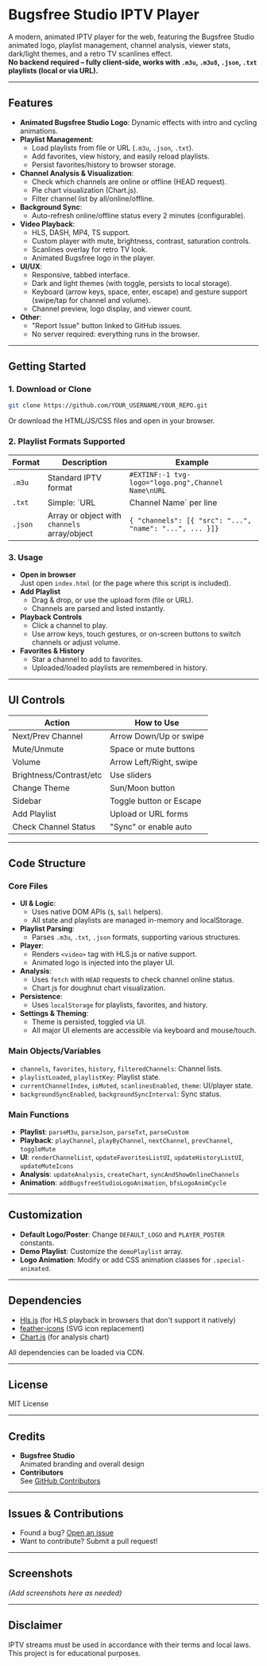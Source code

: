 # Bugsfree Studio IPTV Player

A modern, animated IPTV player for the web, featuring the Bugsfree Studio animated logo, playlist management, channel analysis, viewer stats, dark/light themes, and a retro TV scanlines effect.  
**No backend required – fully client-side, works with `.m3u`, `.m3u8`, `.json`, `.txt` playlists (local or via URL).**

---

## Features

- **Animated Bugsfree Studio Logo**: Dynamic effects with intro and cycling animations.
- **Playlist Management**:
  - Load playlists from file or URL (`.m3u`, `.json`, `.txt`).
  - Add favorites, view history, and easily reload playlists.
  - Persist favorites/history to browser storage.
- **Channel Analysis & Visualization**:
  - Check which channels are online or offline (HEAD request).
  - Pie chart visualization (Chart.js).
  - Filter channel list by all/online/offline.
- **Background Sync**:  
  - Auto-refresh online/offline status every 2 minutes (configurable).
- **Video Playback**:
  - HLS, DASH, MP4, TS support.
  - Custom player with mute, brightness, contrast, saturation controls.
  - Scanlines overlay for retro TV look.
  - Animated Bugsfree logo in the player.
- **UI/UX**:
  - Responsive, tabbed interface.
  - Dark and light themes (with toggle, persists to local storage).
  - Keyboard (arrow keys, space, enter, escape) and gesture support (swipe/tap for channel and volume).
  - Channel preview, logo display, and viewer count.
- **Other**:
  - "Report Issue" button linked to GitHub issues.
  - No server required: everything runs in the browser.

---

## Getting Started

### 1. Download or Clone

```sh
git clone https://github.com/YOUR_USERNAME/YOUR_REPO.git
```

Or download the HTML/JS/CSS files and open in your browser.

### 2. Playlist Formats Supported

| Format  | Description                                  | Example                                                  |
|---------|----------------------------------------------|----------------------------------------------------------|
| `.m3u`  | Standard IPTV format                         | `#EXTINF:-1 tvg-logo="logo.png",Channel Name\nURL`       |
| `.txt`  | Simple: `URL|Channel Name` per line          | `http://.../stream.m3u8|My Channel`                     |
| `.json` | Array or object with `channels` array/object | `{ "channels": [{ "src": "...", "name": "...", ... }]}`  |

### 3. Usage

- **Open in browser**  
  Just open `index.html` (or the page where this script is included).
- **Add Playlist**  
  - Drag & drop, or use the upload form (file or URL).
  - Channels are parsed and listed instantly.
- **Playback Controls**
  - Click a channel to play.
  - Use arrow keys, touch gestures, or on-screen buttons to switch channels or adjust volume.
- **Favorites & History**
  - Star a channel to add to favorites.
  - Uploaded/loaded playlists are remembered in history.

---

## UI Controls

| Action                  | How to Use               |
|-------------------------|-------------------------|
| Next/Prev Channel       | Arrow Down/Up or swipe  |
| Mute/Unmute             | Space or mute buttons   |
| Volume                  | Arrow Left/Right, swipe |
| Brightness/Contrast/etc | Use sliders             |
| Change Theme            | Sun/Moon button         |
| Sidebar                 | Toggle button or Escape |
| Add Playlist            | Upload or URL forms     |
| Check Channel Status    | "Sync" or enable auto   |

---

## Code Structure

### Core Files

- **UI & Logic**:  
  - Uses native DOM APIs (`$`, `$all` helpers).
  - All state and playlists are managed in-memory and localStorage.
- **Playlist Parsing**:
  - Parses `.m3u`, `.txt`, `.json` formats, supporting various structures.
- **Player**:
  - Renders `<video>` tag with HLS.js or native support.
  - Animated logo is injected into the player UI.
- **Analysis**:
  - Uses `fetch` with `HEAD` requests to check channel online status.
  - Chart.js for doughnut chart visualization.
- **Persistence**:
  - Uses `localStorage` for playlists, favorites, and history.
- **Settings & Theming**:
  - Theme is persisted, toggled via UI.
  - All major UI elements are accessible via keyboard and mouse/touch.

### Main Objects/Variables

- `channels`, `favorites`, `history`, `filteredChannels`: Channel lists.
- `playlistLoaded`, `playlistKey`: Playlist state.
- `currentChannelIndex`, `isMuted`, `scanlinesEnabled`, `theme`: UI/player state.
- `backgroundSyncEnabled`, `backgroundSyncInterval`: Sync status.

### Main Functions

- **Playlist**: `parseM3u`, `parseJson`, `parseTxt`, `parseCustom`
- **Playback**: `playChannel`, `playByChannel`, `nextChannel`, `prevChannel`, `toggleMute`
- **UI**: `renderChannelList`, `updateFavoritesListUI`, `updateHistoryListUI`, `updateMuteIcons`
- **Analysis**: `updateAnalysis`, `createChart`, `syncAndShowOnlineChannels`
- **Animation**: `addBugsfreeStudioLogoAnimation`, `bfsLogoAnimCycle`

---

## Customization

- **Default Logo/Poster**: Change `DEFAULT_LOGO` and `PLAYER_POSTER` constants.
- **Demo Playlist**: Customize the `demoPlaylist` array.
- **Logo Animation**: Modify or add CSS animation classes for `.special-animated`.

---

## Dependencies

- [Hls.js](https://github.com/video-dev/hls.js) (for HLS playback in browsers that don't support it natively)
- [feather-icons](https://feathericons.com/) (SVG icon replacement)
- [Chart.js](https://www.chartjs.org/) (for analysis chart)

All dependencies can be loaded via CDN.

---

## License

MIT License

---

## Credits

- **Bugsfree Studio**  
  Animated branding and overall design  
- **Contributors**  
  See [GitHub Contributors](./contributors)

---

## Issues & Contributions

- Found a bug? [Open an issue](https://github.com/bugsfreeweb/jhand.tv/issues)
- Want to contribute? Submit a pull request!

---

## Screenshots

*(Add screenshots here as needed)*

---

## Disclaimer

IPTV streams must be used in accordance with their terms and local laws. This project is for educational purposes.
